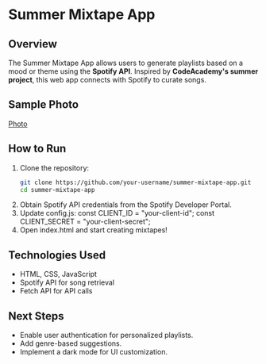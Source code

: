 # Summer Mixtape App

## Overview  
The Summer Mixtape App allows users to generate playlists based on a mood or theme using the **Spotify API**. Inspired by **CodeAcademy's summer project**, this web app connects with Spotify to curate songs.  

## Sample Photo
[Photo]()

## How to Run  
1. Clone the repository:  
   ```sh
   git clone https://github.com/your-username/summer-mixtape-app.git
   cd summer-mixtape-app
2. Obtain Spotify API credentials from the Spotify Developer Portal.
3. Update config.js:
  const CLIENT_ID = "your-client-id";
  const CLIENT_SECRET = "your-client-secret";
4. Open index.html and start creating mixtapes!

## Technologies Used
- HTML, CSS, JavaScript
- Spotify API for song retrieval
- Fetch API for API calls

## Next Steps
- Enable user authentication for personalized playlists.
- Add genre-based suggestions.
- Implement a dark mode for UI customization.
